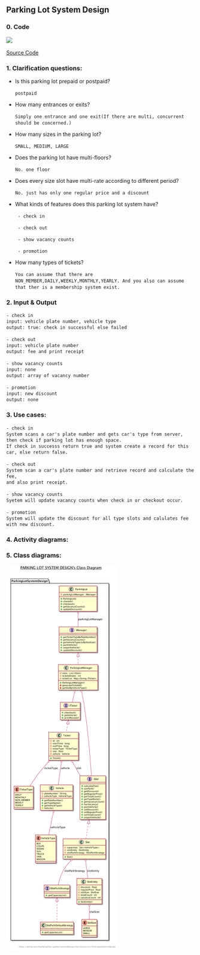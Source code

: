 ## Parking Lot System Design

### 0. Code
![](ParkingLot.gif)

[Source Code](ParkingLot.java)

### 1. Clarification questions:
- Is this parking lot prepaid or postpaid?

   `postpaid `
 
- How many entrances or exits?

  `Simply one entrance and one exit(If there are multi, concurrent should be concerned.)`
   
- How many sizes in the parking lot?
   
   `SMALL, MEDIUM, LARGE`
   
- Does the parking lot have multi-floors?

   `No. one floor`
   
- Does every size slot have multi-rate according to different period?

    `No. just has only one regular price and a discount`
    
- What kinds of features does this parking lot system have?

   ` - check in`
   
   ` - check out`
   
   ` - show vacancy counts`
   
   ` - promotion`

    
- How many types of tickets?
   
   `You can assume that there are NON_MEMBER,DAILY,WEEKLY,MONTHLY,YEARLY.
   And you also can assume that ther is a membership system exist.`
   
   
### 2. Input & Output
    - check in
    input: vehicle plate number, vehicle type
    output: true: check in successful else failed
    
    - check out
    input: vehicle plate number
    output: fee and print receipt
    
    - show vacancy counts
    input: none
    output: array of vacancy number
    
    - promotion
    input: new discount
    output: none

### 3. Use cases:
    - check in
    System scans a car's plate number and gets car's type from server,
    then check if parking lot has enough space. 
    If check in successs return true and system create a record for this car, else return false.
    
    - check out
    System scan a car's plate number and retrieve record and calculate the fee,
    and also print receipt.
    
    - show vacancy counts
    Syetem will update vacancy counts when check in or checkout occur.
    
    - promotion
    System will update the discount for all type slots and calulates fee with new discount.


### 4. Activity diagrams:


### 5. Class diagrams:
![](ParkingLotSystemDesign.png)